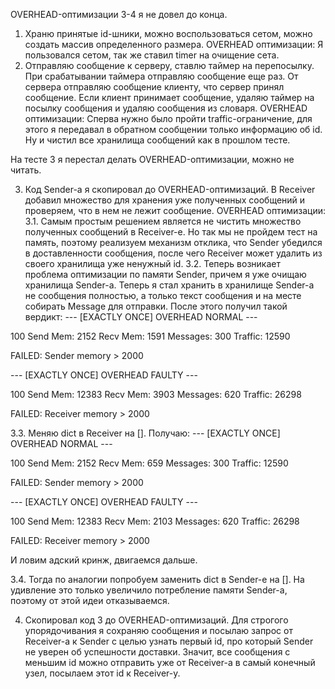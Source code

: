 
OVERHEAD-оптимизации 3-4 я не довел до конца.

1. Храню принятые id-шники, можно воспользоваться сетом, можно создать массив определенного размера. 
OVERHEAD оптимизации:
Я пользовался сетом, так же ставил timer на очищение сета.     
2. Отправляю сообщение к серверу, ставлю таймер на перепосылку. При срабатывании таймера отправляю сообщение еще раз. От сервера отправляю сообщение клиенту, что сервер принял сообщение. Если клиент принимает сообщение, удаляю таймер на посылку сообщения и удаляю сообщения из словаря.
OVERHEAD оптимизации:
Сперва нужно было пройти traffic-ограничение, для этого я передавал в обратном сообщении только информацию об id.
Ну и чистил все хранилища сообщений как в прошлом тесте. 

На тесте 3 я перестал делать OVERHEAD-оптимизации, можно не читать.

3. Код Sender-а я скопировал до OVERHEAD-оптимизаций. В Receiver добавил множество для хранения уже полученных сообщений и проверяем, что в нем не лежит сообщение. 
OVERHEAD оптимизации: 
3.1. Самым простым решением является не чистить множество полученных сообщений в Receiver-e. Но так мы не пройдем тест на память, поэтому реализуем механизм отклика, что Sender убедился в доставленности сообщения, после чего Receiver может удалить из своего хранилища уже ненужный id.
3.2. Теперь возникает проблема оптимизации по памяти Sender, причем я уже очищаю хранилища Sender-a. Теперь я стал хранить в хранилище Sender-a не сообщения полностью, а только текст сообщения и на месте собирать Message для отправки.
После этого получил такой вердикт: 
--- [EXACTLY ONCE] OVERHEAD NORMAL ---

100    Send Mem: 2152     Recv Mem: 1591     Messages: 300      Traffic: 12590

FAILED: Sender memory > 2000


--- [EXACTLY ONCE] OVERHEAD FAULTY ---

100    Send Mem: 12383    Recv Mem: 3903     Messages: 620      Traffic: 26298

FAILED: Receiver memory > 2000

3.3. Меняю dict в Receiver на [].
Получаю: 
--- [EXACTLY ONCE] OVERHEAD NORMAL ---

100    Send Mem: 2152     Recv Mem: 659      Messages: 300      Traffic: 12590

FAILED: Sender memory > 2000


--- [EXACTLY ONCE] OVERHEAD FAULTY ---

100    Send Mem: 12383    Recv Mem: 2103     Messages: 620      Traffic: 26298

FAILED: Receiver memory > 2000

И ловим адский кринж, двигаемся дальше. 

3.4. Тогда по аналогии попробуем заменить dict в Sender-е на []. На удивление это только увеличило потребление памяти Sender-a, поэтому от этой идеи отказываемся.


4. Скопировал код 3 до OVERHEAD-оптимизаций. Для строгого упорядочивания я сохраняю сообщения и посылаю запрос от Receiver-а к Sender с целью узнать первый id, про который Sender не уверен об успешности доставки. Значит, все сообщения с меньшим id можно отправить уже от Receiver-а в самый конечный узел, посылаем этот id к Receiver-у.  
